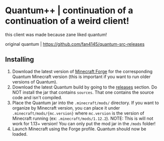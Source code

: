 # Quantum++ | continuation of a continuation of a weird client!

this client was made because zane liked quantum!


original quantum | https://github.com/fan4145/quantum-src-releases
## Installing

1. Download the latest version of [Minecraft Forge](https://files.minecraftforge.net/) for the corresponding 
Quantum Minecraft version (this is important if you want to run older versions of Quantum).
2. Download the latest Quantum build by going to the [releases](https://github.com/MrBubblegum/quantum-continued-continued/releases) section.
Do NOT install the jar that contains `sources`. That one contains the source code and isn't compiled.
3. Place the Quantum jar into the `.minecraft/mods/` directory. If you want to organize by Minecraft version, 
you can place it under `.minecraft/mods/{mc.version}` where `mc.version` is 
the version of Minecraft running (ex: `.minecraft/mods/1.12.2`). NOTE: This is will not work for 1.13+ version! You can
only put the mod jar in the `/mods` folder!
4. Launch Minecraft using the Forge profile. Quantum should now be loaded.

